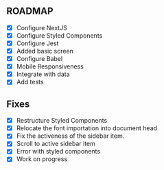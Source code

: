 ## ROADMAP

- [x] Configure NextJS
- [x] Configure Styled Components
- [x] Configure Jest
- [x] Added basic screen
- [x] Configure Babel
- [x] Mobile Responsiveness
- [x] Integrate with data
- [x] Add tests

## Fixes

- [x] Restructure Styled Components
- [x] Relocate the font importation into document head
- [x] Fix the activeness of the sidebar item.
- [x] Scroll to active sidebar item
- [x] Error with styled components
- [x] Work on progress
